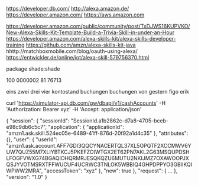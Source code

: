 https://developer.db.com/
http://alexa.amazon.de/
https://developer.amazon.com/
https://aws.amazon.com

https://developer.amazon.com/public/community/post/TxDJWS16KUPVKO/New-Alexa-Skills-Kit-Template-Build-a-Trivia-Skill-in-under-an-Hour
https://developer.amazon.com/alexa-skills-kit/alexa-skills-developer-training
https://github.com/amzn/alexa-skills-kit-java
hhttp://matchboxmobile.com/blog/oauth-using-alexa/
https://entwickler.de/online/iot/alexa-skill-579756370.html

package shade:shade

100 0000002 81 76713

eins zwei drei vier
kontostand
buchungen
buchungen von gestern
figo
erik

curl 'https://simulator-api.db.com/gw/dbapi/v1/cashAccounts' -H 'Authorization: Bearer xyz' -H 'Accept: application/json'

{
  "session": {
    "sessionId": "SessionId.a1b2862c-d7a8-4705-bceb-e98c9db6c5c7",
    "application": {
      "applicationId": "amzn1.ask.skill.524ec05e-6489-41ff-876d-20f92a1d4c35"
    },
    "attributes": {},
    "user": {
      "userId": "amzn1.ask.account.AFF7GDI3QQCYNACERTQL37XL5OPQTF2XCCMWV6YUW7QUZ55M7XLIYBTKCJ5PKEFZOIWTGX2ET62PN7AKL2G63MSQUPDSHLFOGFVWXG74BGAQIOHQRMRJESQKQZU6MUTU2NKIJMZ7OXAWOOPJXQSJYVOTMSRXTFFWUCUF4UCRWC3TNLOK5WBBIQ4GHPDPPYO3GBIIKQIWPWW2MRA",
      "accessToken": "xyz"
    },
    "new": true
  },
  "request": {
    ...
  },
  "version": "1.0"
}